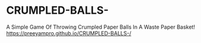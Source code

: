 # CRUMPLED-BALLS-
A  Simple Game Of Throwing Crumpled Paper Balls In A Waste Paper Basket!
https://preeyampro.github.io/CRUMPLED-BALLS-/

